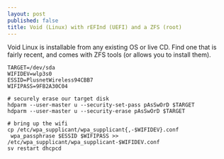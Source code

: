 ```yaml
---
layout: post
published: false
title: Void (Linux) with rEFInd (UEFI) and a ZFS (root)
---
```


Void Linux is installable from any existing OS or live CD. Find one that is fairly recent, and comes with ZFS tools (or allows you to install them).

```
TARGET=/dev/sda
WIFIDEV=wlp3s0
ESSID=PlusnetWireless94CBB7
WIFIPASS=9FB2A30C04

# securely erase our target disk
hdparm --user-master u --security-set-pass pAsSwOrD $TARGET
hdparm --user-master u --security-erase pAsSwOrD $TARGET

# bring up the wifi
cp /etc/wpa_supplicant/wpa_supplicant{,-$WIFIDEV}.conf
 wpa_passphrase $ESSID $WIFIPASS >> /etc/wpa_supplicant/wpa_supplicant-$WIFIDEV.conf
sv restart dhcpcd
```




